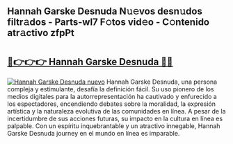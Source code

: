 ## Hannah Garske Desnuda N𝚞𝚎vos desn𝚞dos filtr𝚊dos - Parts-wl7 F𝚘tos vid𝚎o - C𝚘ntenido atr𝚊ctivo zfpPt

# <h2><a href="http://mb8d6le.tromn.icu/?c=Hannah+Garske+Desnuda">🔗👉👉👉 Hannah Garske Desnuda 🔗🔗</a></h2>

[![Hannah Garske Desnuda nuevo](https://i.imgur.com/pEAQMta.gif)](http://mb8d6le.tromn.icu/?c=Hannah+Garske+Desnuda)
Hannah Garske Desnuda, una persona compleja y estimulante, desafía la definición fácil. Su uso pionero de los medios digitales para la autorrepresentación ha cautivado y enfurecido a los espectadores, encendiendo debates sobre la moralidad, la expresión artística y la naturaleza evolutiva de las comunidades en línea. A pesar de la incertidumbre de sus acciones futuras, su impacto en la cultura en línea es palpable. Con un espíritu inquebrantable y un atractivo innegable, Hannah Garske Desnuda journey en el mundo en línea es imparable.
